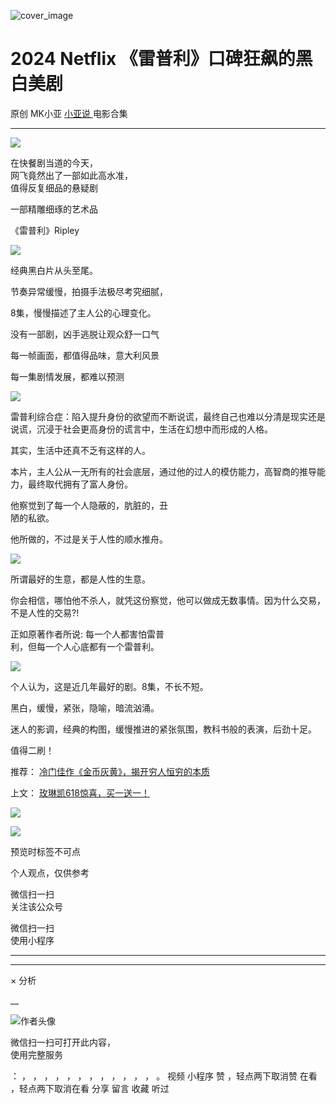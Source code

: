 ![cover_image](https://mmbiz.qpic.cn/mmbiz_jpg/A8SKDch4cJE8icY0eCbs9cVTAHlKfKCHVmlHcwFLsNp6cPwouhoiazRtNibxfick52D3nAdmwA5um0ZBC3jssr85YQ/0?wx_fmt=jpeg)

#  2024 Netflix 《雷普利》口碑狂飙的黑白美剧

原创  MK小亚  [ 小亚说 ](https://mp.weixin.qq.com/mp/appmsgalbum?__biz=MzUxNDAwNTk0MQ==&action=getalbum&album_id=2480908578841772032#wechat_redirect) 电影合集

__ _ _ _ _

  

![](https://mmbiz.qpic.cn/mmbiz_jpg/A8SKDch4cJE8icY0eCbs9cVTAHlKfKCHVHGgI0XCzm5NIVm4kHgpDqF8ZX9DbW2VvHEZSmLAFMSNCwhcBHYdoGg/640?wx_fmt=jpeg)

  

在快餐剧当道的今天，  
网飞竟然出了一部如此高水准，  
值得反复细品的悬疑剧

一部精雕细琢的艺术品

《雷普利》Ripley

  

![](https://mmbiz.qpic.cn/mmbiz_png/A8SKDch4cJE8icY0eCbs9cVTAHlKfKCHV21OicVw4vYnuthvAFic6qLeOucicjNa9k2gbVw0kIkuNzZX0W5T7iazxgw/640?wx_fmt=png&from=appmsg)

  

  

经典黑白片从头至尾。

节奏异常缓慢，拍摄手法极尽考究细腻，

  

8集，慢慢描述了主人公的心理变化。

  
没有一部剧，凶手逃脱让观众舒一口气

  

每一帧画面，都值得品味，意大利风景  

每一集剧情发展，都难以预测

  

![](https://mmbiz.qpic.cn/mmbiz_png/A8SKDch4cJE8icY0eCbs9cVTAHlKfKCHVxWTfd0Kqr6TdVraPlhdLFfOHTRVme8xF7ZP3ic9FlS1kyog2lQhZ39A/640?wx_fmt=png&from=appmsg)

  

  

雷普利综合症：陷入提升身份的欲望而不断说谎，最终自己也难以分清是现实还是说谎，沉浸于社会更高身份的谎言中，生活在幻想中而形成的人格。

  
其实，生活中还真不乏有这样的人。

  
本片，主人公从一无所有的社会底层，通过他的过人的模仿能力，高智商的推导能力，最终取代拥有了富人身份。

  

他察觉到了每一个人隐蔽的，肮脏的，丑  
陋的私欲。

他所做的，不过是关于人性的顺水推舟。

  

![](https://mmbiz.qpic.cn/mmbiz_jpg/A8SKDch4cJE8icY0eCbs9cVTAHlKfKCHVVKBuAblVTQuFmT7aKy00A5fkicPAgrIlyxEh5HCzC1WhCMiaKabGrrOg/640?wx_fmt=jpeg&from=appmsg)

  

  

所谓最好的生意，都是人性的生意。

你会相信，哪怕他不杀人，就凭这份察觉，他可以做成无数事情。因为什么交易，不是人性的交易?!  
  
正如原著作者所说: 每一个人都害怕雷普  
利，但每一个人心底都有一个雷普利。

  

![](https://mmbiz.qpic.cn/mmbiz_png/A8SKDch4cJE8icY0eCbs9cVTAHlKfKCHVZ5RyJPzY3CoIRDo0pO99tdbvKIdg9icODoDYwHKotibvdMa0ce4DP00g/640?wx_fmt=png&from=appmsg)

  

  

个人认为，这是近几年最好的剧。8集，不长不短。

黑白，缓慢，紧张，隐喻，暗流汹涌。

迷人的影调，经典的构图，缓慢推进的紧张氛围，教科书般的表演，后劲十足。

  
值得二刷！

  

推荐： [ 冷门佳作《金币灰黄》，揭开穷人恒穷的本质
](http://mp.weixin.qq.com/s?__biz=MzUxNDAwNTk0MQ==&mid=2247485030&idx=1&sn=67c99dc63d974f62f49ab281059aa1d5&chksm=f94dc8bcce3a41aaa6776d41b30d734dc69290779aa8f7a5a355b89ad6bf9bf78510f7c6b748&scene=21#wechat_redirect)  

上文： [ 玫琳凯618惊喜，买一送一！
](http://mp.weixin.qq.com/s?__biz=MzUxNDAwNTk0MQ==&mid=2247485167&idx=1&sn=f0b100153178bdefff424808a16d95a4&chksm=f94dc835ce3a4123b5b9f58c78da72c42d0ab905fd175c338a988d52b4e11ccef244a9f81099&scene=21#wechat_redirect)

![](https://mmbiz.qpic.cn/mmbiz_gif/b96CibCt70iaZ7Bia3Wm91cEuWhERXfCYjTia9tf7aMjVBNRETSa2NpGjCV6tyNvgCLos8LBgwEgxcwaIw8zdOsG7A/640?wx_fmt=gif)

![](https://mmbiz.qpic.cn/mmbiz_jpg/A8SKDch4cJEicCnqTxiatgGquhIicZ1wJ1Dth5YOOzoYV7U4N3HmiaO0vVAzjOpBVdtF0gnL632Fc7HqiaDmgveQDEw/640?wx_fmt=jpeg)

  

预览时标签不可点

个人观点，仅供参考

微信扫一扫  
关注该公众号



微信扫一扫  
使用小程序

****



****



×  分析

__

![作者头像](http://mmbiz.qpic.cn/mmbiz_png/A8SKDch4cJE0KicTMyrVCx3VLqEgic5sJ1V5QeGZTibG9GLZlSCXSj5ByXNkib5PBrZVMkI41KKxgwE1K9gfypUeRg/0?wx_fmt=png)

微信扫一扫可打开此内容，  
使用完整服务

：  ，  ，  ，  ，  ，  ，  ，  ，  ，  ，  ，  ，  。  视频  小程序  赞  ，轻点两下取消赞  在看  ，轻点两下取消在看
分享  留言  收藏  听过

